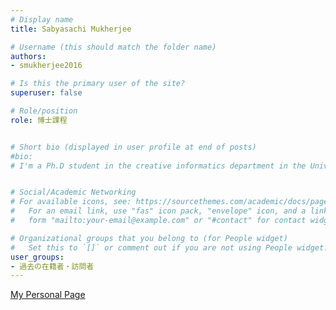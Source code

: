 ```yaml
---
# Display name
title: Sabyasachi Mukherjee

# Username (this should match the folder name)
authors: 
- smukherjee2016

# Is this the primary user of the site?
superuser: false

# Role/position
role: 博士課程


# Short bio (displayed in user profile at end of posts)
#bio: 
# I'm a Ph.D student in the creative informatics department in the University of Tokyo


# Social/Academic Networking
# For available icons, see: https://sourcethemes.com/academic/docs/page-builder/#icons
#   For an email link, use "fas" icon pack, "envelope" icon, and a link in the
#   form "mailto:your-email@example.com" or "#contact" for contact widget.

# Organizational groups that you belong to (for People widget)
#   Set this to `[]` or comment out if you are not using People widget.
user_groups:
- 過去の在籍者・訪問者
---
```


<a href="http://graphics.ci.i.u-tokyo.ac.jp/smukherjee/">My Personal Page<a>






